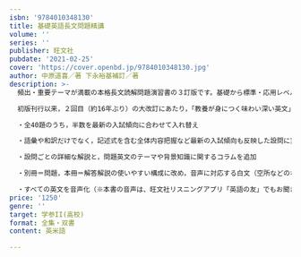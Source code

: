 ```yaml
---
isbn: '9784010348130'
title: 基礎英語長文問題精講
volume: ''
series: ''
publisher: 旺文社
pubdate: '2021-02-25'
cover: 'https://cover.openbd.jp/9784010348130.jpg'
author: 中原道喜／著 下永裕基補訂／著
description: >-
  頻出・重要テーマが満載の本格長文読解問題演習書の３訂版です。基礎から標準・応用レベルの問題で，過去問題策前のトレーニングに最適です。

  初版刊行以来，２回目（約16年ぶり）の大改訂にあたり，「教養が身につく味わい深い英文」「充実の問題数」などの特長はそのままに，いま求められる「精講」となるよう次の点を改良しました。

  ・全40題のうち，半数を最新の入試傾向に合わせて入れ替え

  ・語彙や和訳だけでなく，記述式を含む全体内容把握など最新の入試傾向も反映した設問に変更

  ・設問ごとの詳細な解説と，問題英文のテーマや背景知識に関するコラムを追加

  ・別冊＝問題，本冊＝解答解説の使いやすい構成に改め，音声に対応する白文（空所などのないテキスト）も掲載

  ・すべての英文を音声化（※本書の音声は、旺文社リスニングアプリ「英語の友」でもお聞きいただけます。詳しくは，公式ウェブサイト（https://eigonotomo.com/）をご覧ください。）
price: '1250'
genre: ''
target: 学参II(高校)
format: 全集・双書
content: 英米語

---
```

